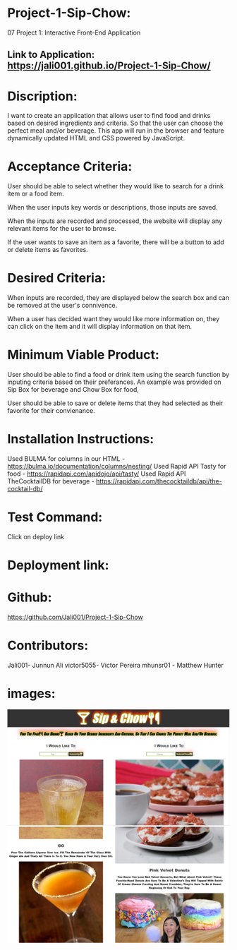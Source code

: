 # Project-1-Sip-Chow:
07 Project 1: Interactive Front-End Application

## Link to Application: https://jali001.github.io/Project-1-Sip-Chow/


# Discription:
I want to create an  application that allows user to find food and drinks based on desired ingredients and criteria. So that the user can choose the perfect meal and/or beverage. This app will run in the browser and feature dynamically updated HTML and CSS powered by JavaScript.

# Acceptance Criteria:
User should be able to select whether they would like to search for a drink item or a food item.

When the user inputs key words or descriptions, those inputs are saved.

When the inputs are recorded and processed, the website will display any relevant items for the user to browse.

If the user wants to save an item as a favorite, there will be a button to add or delete items as favorites.

# Desired Criteria:
When inputs are recorded, they are displayed below the search box and can be removed at the user's connivence.

When a user has decided want they would like more information on, they can click on the item and it will display information on that item.

# Minimum Viable Product:
User should be able to find a food or drink item using the search function by inputing criteria based on their preferances.
An example was provided on Sip Box for beverage and Chow Box for food,

User should be able to save or delete items that they had selected as their favorite for their convienance.

# Installation Instructions:
 Used BULMA for columns in our HTML - https://bulma.io/documentation/columns/nesting/
 Used Rapid API Tasty for food - https://rapidapi.com/apidojo/api/tasty/
 Used Rapid API TheCocktailDB for beverage - https://rapidapi.com/thecocktaildb/api/the-cocktail-db/

 # Test Command:
 Click on deploy link

 # Deployment link:

 # Github:
 https://github.com/Jali001/Project-1-Sip-Chow

 # Contributors:
 Jali001- Junnun Ali
 victor5055- Victor Pereira
 mhunsr01 - Matthew Hunter

 # images:
 ![](/Readme%201.PNG)
![](/Read%20me%202.PNG)
